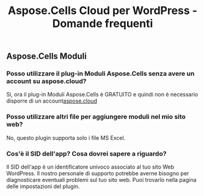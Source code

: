 ﻿---
title: Aspose.Cells Cloud per WordPress - Domande frequenti
second_title: Aspose.Cells Cloud Documen
type: docs
url: /it/aspose-cells-cloud-for-wordpress-faqs/
description: Aspose.Cells Cloud supporta Excel per creare, convertire, unire, dividere, proteggere, operazioni di oggetti interni e così via
weight: 40
kwords: Excel, Office Cloud, REST API, Foglio di calcolo, PDF, CSV, Json, Markdwon, Aspose.Cells Cloud per WordPress - Domande frequenti
---
## Aspose.Cells Moduli
### Posso utilizzare il plug-in Moduli Aspose.Cells senza avere un account su aspose.cloud?
 Sì, ora il plug-in Moduli Aspose.Cells è GRATUITO e quindi non è necessario disporre di un account[aspose.cloud](https://www.aspose.cloud/)
### Posso utilizzare altri file per aggiungere moduli nel mio sito web?
No, questo plugin supporta solo i file MS Excel.
### Cos'è il SID dell'app? Cosa dovrei sapere a riguardo?
Il SID dell'app è un identificatore univoco associato al tuo sito Web WordPress. Il nostro personale di supporto potrebbe averne bisogno per diagnosticare eventuali problemi sul tuo sito web. Puoi trovarlo nella pagina delle impostazioni del plugin.
